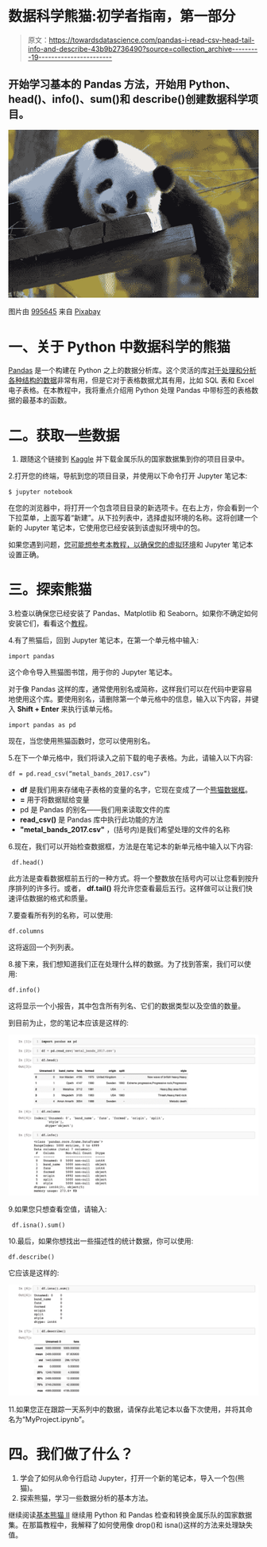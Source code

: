# 数据科学熊猫:初学者指南，第一部分

> 原文：<https://towardsdatascience.com/pandas-i-read-csv-head-tail-info-and-describe-43b9b2736490?source=collection_archive---------19----------------------->

## 开始学习基本的 Pandas 方法，开始用 Python、head()、info()、sum()和 describe()创建数据科学项目。

![](img/80f0a510d0e8c9cedab200a45c2233ae.png)

图片由 [995645](https://pixabay.com/users/995645-995645/?utm_source=link-attribution&utm_medium=referral&utm_campaign=image&utm_content=3857754) 来自 [Pixabay](https://pixabay.com/?utm_source=link-attribution&utm_medium=referral&utm_campaign=image&utm_content=3857754)

# 一、关于 Python 中数据科学的熊猫

[Pandas](https://pandas.pydata.org/) 是一个构建在 Python 之上的数据分析库。这个灵活的库[对于处理和分析各种结构的数据](https://pandas.pydata.org/pandas-docs/stable/getting_started/overview.html)非常有用，但是它对于表格数据尤其有用，比如 SQL 表和 Excel 电子表格。在本教程中，我将重点介绍用 Python 处理 Pandas 中带标签的表格数据的最基本的函数。

# **二。获取一些数据**

1.  跟随这个链接到 [Kaggle](https://www.kaggle.com/mrpantherson/metal-by-nation/) 并下载金属乐队的国家数据集到你的项目目录中。

2.打开您的终端，导航到您的项目目录，并使用以下命令打开 Jupyter 笔记本:

```
$ jupyter notebook
```

在您的浏览器中，将打开一个包含项目目录的新选项卡。在右上方，你会看到一个下拉菜单，上面写着“新建”。从下拉列表中，选择虚拟环境的名称。这将创建一个新的 Jupyter 笔记本，它使用您已经安装到该虚拟环境中的包。

如果您遇到问题，[您可能想参考本教程，以确保您的虚拟环境](/jupyter-notebooks-i-getting-started-with-jupyter-notebooks-f529449797d2)和 Jupyter 笔记本设置正确。

# **三。探索熊猫**

3.检查以确保您已经安装了 Pandas、Matplotlib 和 Seaborn。如果你不确定如何安装它们，看看这个[教程](/virtual-environments-for-python-data-science-projects-on-mac-os-big-sur-with-pyenv-and-virtualenv-60db5516bf06)。

4.有了熊猫后，回到 Jupyter 笔记本，在第一个单元格中输入:

```
import pandas
```

这个命令导入熊猫图书馆，用于你的 Jupyter 笔记本。

对于像 Pandas 这样的库，通常使用别名或简称，这样我们可以在代码中更容易地使用这个库。要使用别名，请删除第一个单元格中的信息，输入以下内容，并键入 **Shift + Enter** 来执行该单元格。

```
import pandas as pd
```

现在，当您使用熊猫函数时，您可以使用别名。

5.在下一个单元格中，我们将读入之前下载的电子表格。为此，请输入以下内容:

```
df = pd.read_csv(“metal_bands_2017.csv”)
```

*   **df** 是我们用来存储电子表格的变量的名字，它现在变成了一个[熊猫数据框](https://pandas.pydata.org/pandas-docs/stable/user_guide/dsintro.html)。
*   **=** 用于将数据赋给变量
*   pd 是 Pandas 的别名——我们用来读取文件的库
*   **read_csv()** 是 Pandas 库中执行此功能的方法
*   **"metal_bands_2017.csv"** ，(括号内)是我们希望处理的文件的名称

6.现在，我们可以开始检查数据框，方法是在笔记本的新单元格中输入以下内容:

```
 df.head()
```

此方法是查看数据框前五行的一种方式。将一个整数放在括号内可以让您看到按升序排列的许多行。或者， **df.tail()** 将允许您查看最后五行。这样做可以让我们快速评估数据的格式和质量。

7.要查看所有列的名称，可以使用:

```
df.columns
```

这将返回一个列列表。

8.接下来，我们想知道我们正在处理什么样的数据。为了找到答案，我们可以使用:

```
df.info()
```

这将显示一个小报告，其中包含所有列名、它们的数据类型以及空值的数量。

到目前为止，您的笔记本应该是这样的:

![](img/46619bc14a1983c4365e127c67961262.png)

9.如果您只想查看空值，请输入:

```
 df.isna().sum()
```

10.最后，如果你想找出一些描述性的统计数据，你可以使用:

```
df.describe()
```

它应该是这样的:

![](img/fa73a1fe2c3158c91e6a23fdd540805a.png)

11.如果您正在跟踪一天系列中的数据，请保存此笔记本以备下次使用，并将其命名为“MyProject.ipynb”。

# **四。我们做了什么？**

1.  学会了如何从命令行启动 Jupyter，打开一个新的笔记本，导入一个包(熊猫)。
2.  探索熊猫，学习一些数据分析的基本方法。

继续阅读[基本熊猫 II](https://christineegan42.medium.com/pandas-ii-drop-isna-cbbe16a15e70) 继续用 Python 和 Pandas 检查和转换金属乐队的国家数据集。在那篇教程中，我解释了如何使用像 drop()和 isna()这样的方法来处理缺失值。